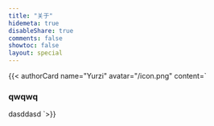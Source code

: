 ```yaml
---
title: "关于"
hidemeta: true
disableShare: true
comments: false
showtoc: false
layout: special
---
```


{{< authorCard name="Yurzi" avatar="/icon.png" content=`

### qwqwq

dasddasd
`>}}

